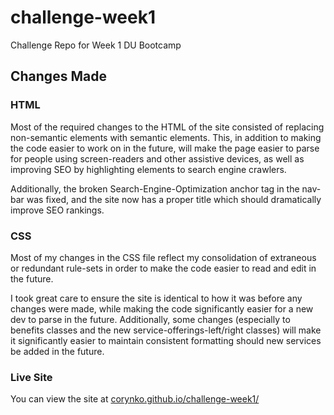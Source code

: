# challenge-week1

Challenge Repo for Week 1 DU Bootcamp

## Changes Made

### HTML

Most of the required changes to the HTML of the site consisted of replacing non-semantic elements with semantic elements. This, in addition to making the code easier to work on in the future, will make the page easier to parse for people using screen-readers and other assistive devices, as well as improving SEO by highlighting elements to search engine crawlers.

Additionally, the broken Search-Engine-Optimization anchor tag in the nav-bar was fixed, and the site now has a proper title which should dramatically improve SEO rankings.

### CSS

Most of my changes in the CSS file reflect my consolidation of extraneous or redundant rule-sets in order to make the code easier to read and edit in the future.

I took great care to ensure the site is identical to how it was before any changes were made, while making the code significantly easier for a new dev to parse in the future. Additionally, some changes (especially to benefits classes and the new service-offerings-left/right classes) will make it significantly easier to maintain consistent formatting should new services be added in the future.

### Live Site

You can view the site at [corynko.github.io/challenge-week1/](https://corynko.github.io/Horiseon-code-refactor/)
